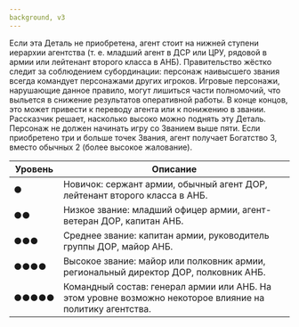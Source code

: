 ```yaml
---
background, v3
---
```


Если эта Деталь не приобретена, агент стоит на нижней ступени иерархии агентства (т. е. младший агент в ДСР или ЦРУ, рядовой в армии или лейтенант второго класса в АНБ). Правительство жёстко следит за соблюдением субординации: персонаж наивысшего звания всегда командует персонажами других игроков. Игровые персонажи, нарушающие данное правило, могут лишиться части полномочий, что выльется в снижение результатов оперативной работы. В конце концов, это может привести к переводу агента или к понижению в звании. Рассказчик решает, насколько высоко можно поднять эту Деталь. Персонаж не должен начинать игру со Званием выше пяти. Если приобретено три и больше точек Звания, агент получает Богатство 3, вместо обычных 2 (более высокое жалование).

| Уровень | Описание                                                                                                  |
| ------- | --------------------------------------------------------------------------------------------------------- |
| ●       | Новичок: cержант армии, обычный агент ДОР, лейтенант второго класса в АНБ.                                |
| ●●      | Низкое звание: младший офицер армии, агент-ветеран ДОР, капитан АНБ.                                      |
| ●●●     | Среднее звание: капитан армии, руководитель группы ДОР, майор АНБ.                                        |
| ●●●●    | Высокое звание: майор или полковник армии, региональный директор ДОР, полковник АНБ.                      |
| ●●●●●   | Командный состав: генерал армии или АНБ. На этом уровне возможно некоторое влияние на политику агентства. | 